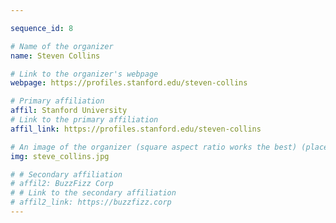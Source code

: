 ```yaml
---

sequence_id: 8

# Name of the organizer
name: Steven Collins

# Link to the organizer's webpage
webpage: https://profiles.stanford.edu/steven-collins

# Primary affiliation
affil: Stanford University
# Link to the primary affiliation
affil_link: https://profiles.stanford.edu/steven-collins

# An image of the organizer (square aspect ratio works the best) (place in the `assets/img/organizers` directory)
img: steve_collins.jpg

# # Secondary affiliation
# affil2: BuzzFizz Corp
# # Link to the secondary affiliation
# affil2_link: https://buzzfizz.corp
---
```

